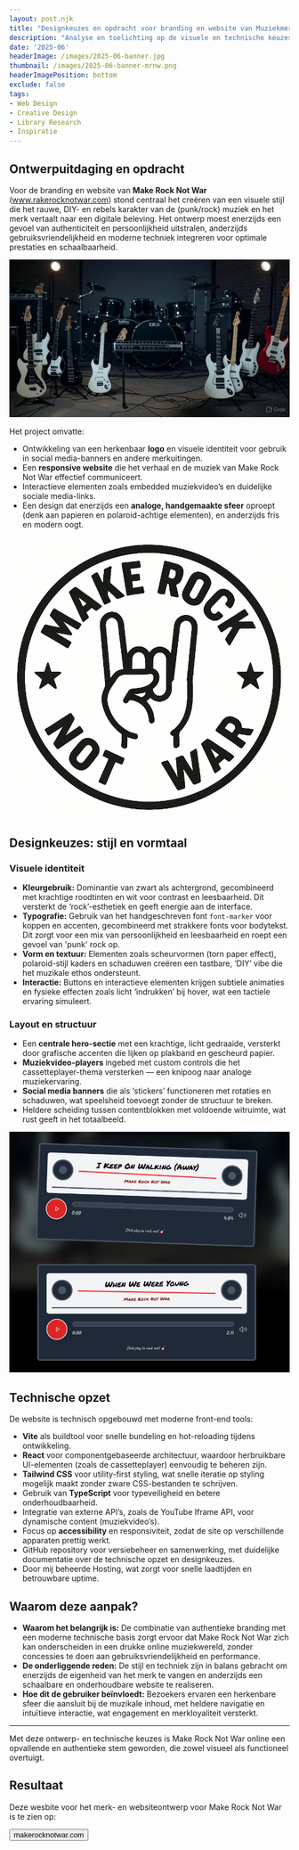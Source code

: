 ```yaml
---
layout: post.njk
title: "Designkeuzes en opdracht voor branding en website van Muziekmerk Make Rock Not War"
description: "Analyse en toelichting op de visuele en technische keuzes voor de branding, social media-banners en website van www.rakerocknotwar.com."
date: '2025-06'
headerImage: /images/2025-06-banner.jpg
thumbnail: /images/2025-06-banner-mrnw.png
headerImagePosition: bottom
exclude: false
tags:
- Web Design
- Creative Design
- Library Research
- Inspiratie
---
```


## Ontwerpuitdaging en opdracht

Voor de branding en website van **Make Rock Not War** (www.rakerocknotwar.com) stond centraal het creëren van een visuele stijl die het rauwe, DIY- en rebels karakter van de (punk/rock) muziek en het merk vertaalt naar een digitale beleving. Het ontwerp moest enerzijds een gevoel van authenticiteit en persoonlijkheid uitstralen, anderzijds gebruiksvriendelijkheid en moderne techniek integreren voor optimale prestaties en schaalbaarheid.


![Banner die de focus op echte instrumenten en rock symboliseert](/images/2025-06-banner.jpg)

Het project omvatte:

- Ontwikkeling van een herkenbaar **logo** en visuele identiteit voor gebruik in social media-banners en andere merkuitingen.
- Een **responsive website** die het verhaal en de muziek van Make Rock Not War effectief communiceert.
- Interactieve elementen zoals embedded muziekvideo’s en duidelijke sociale media-links.
- Een design dat enerzijds een **analoge, handgemaakte sfeer** oproept (denk aan papieren en polaroid-achtige elementen), en anderzijds fris en modern oogt.

![Het logo leunt op de rebelse beleving van het Converse All-Stars-merk en de Devil's Horns-symboliek van rockmuziek](/images/MRNW-BonW.png)


## Designkeuzes: stijl en vormtaal

### Visuele identiteit

- **Kleurgebruik:** Dominantie van zwart als achtergrond, gecombineerd met krachtige roodtinten en wit voor contrast en leesbaarheid. Dit versterkt de ‘rock’-esthetiek en geeft energie aan de interface.
- **Typografie:** Gebruik van het handgeschreven font `font-marker` voor koppen en accenten, gecombineerd met strakkere fonts voor bodytekst. Dit zorgt voor een mix van persoonlijkheid en leesbaarheid en roept een gevoel van 'punk' rock op.
- **Vorm en textuur:** Elementen zoals scheurvormen (torn paper effect), polaroid-stijl kaders en schaduwen creëren een tastbare, ‘DIY’ vibe die het muzikale ethos ondersteunt.
- **Interactie:** Buttons en interactieve elementen krijgen subtiele animaties en fysieke effecten zoals licht ‘indrukken’ bij hover, wat een tactiele ervaring simuleert.



### Layout en structuur

- Een **centrale hero-sectie** met een krachtige, licht gedraaide, versterkt door grafische accenten die lijken op plakband en gescheurd papier.
- **Muziekvideo-players** ingebed met custom controls die het cassetteplayer-thema versterken — een knipoog naar analoge muziekervaring.
- **Social media banners** die als ‘stickers’ functioneren met rotaties en schaduwen, wat speelsheid toevoegt zonder de structuur te breken.
- Heldere scheiding tussen contentblokken met voldoende witruimte, wat rust geeft in het totaalbeeld.

![cassetteplayer-thema — een knipoog naar analoge muziekervaring.](/images/mrnw-casette.png)	

## Technische opzet

De website is technisch opgebouwd met moderne front-end tools:

- **Vite** als buildtool voor snelle bundeling en hot-reloading tijdens ontwikkeling.
- **React** voor componentgebaseerde architectuur, waardoor herbruikbare UI-elementen (zoals de cassetteplayer) eenvoudig te beheren zijn.
- **Tailwind CSS** voor utility-first styling, wat snelle iteratie op styling mogelijk maakt zonder zware CSS-bestanden te schrijven.
- Gebruik van **TypeScript** voor typeveiligheid en betere onderhoudbaarheid.
- Integratie van externe API’s, zoals de YouTube Iframe API, voor dynamische content (muziekvideo’s).
- Focus op **accessibility** en responsiviteit, zodat de site op verschillende apparaten prettig werkt.
- GitHub repository voor versiebeheer en samenwerking, met duidelijke documentatie over de technische opzet en designkeuzes.
- Door mij beheerde Hosting, wat zorgt voor snelle laadtijden en betrouwbare uptime.

## Waarom deze aanpak?

- **Waarom het belangrijk is:** De combinatie van authentieke branding met een moderne technische basis zorgt ervoor dat Make Rock Not War zich kan onderscheiden in een drukke online muziekwereld, zonder concessies te doen aan gebruiksvriendelijkheid en performance.
- **De onderliggende reden:** De stijl en techniek zijn in balans gebracht om enerzijds de eigenheid van het merk te vangen en anderzijds een schaalbare en onderhoudbare website te realiseren.
- **Hoe dit de gebruiker beïnvloedt:** Bezoekers ervaren een herkenbare sfeer die aansluit bij de muzikale inhoud, met heldere navigatie en intuïtieve interactie, wat engagement en merkloyaliteit versterkt.

---

Met deze ontwerp- en technische keuzes is Make Rock Not War online een opvallende en authentieke stem geworden, die zowel visueel als functioneel overtuigt.

## Resultaat

Deze wesbite voor het merk- en websiteontwerp voor Make Rock Not War is te zien op:

<a href="https://www.makerocknotwar.com" target="_blank"><button class="red">makerocknotwar.com</button></a>